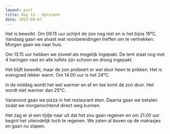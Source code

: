 ```yaml
---
layout: post
title: Dag 13 - Opruimen
date: 2022-09-07
---
```

Het is bewolkt. Om 09.15 uur schijnt de zon nog niet en is het bijna 19°C.
Vandaag gaan we alvast wat voorbereidingen treffen om te vertrekken. Morgen gaan we naar huis.

Om 13.15 uur hebben we zoveel als mogelijk ingepakt. De tent staat nog met 4 haringen vast en alle luifels zijn schoon en droog ingepakt. 
 
Het blijft bewolkt, maar de zon probeert er wel door heen te prikken. Het is evengoed lekker warm. Om 14.00 uur is het 24°C.

in de middag wordt het wel warmer en af en toe komt de zon door. Het wordt niet warmer dan 25°C.
 
Vanavond gaan we pizza in het restaurant eten. Daarna gaan we betalen zodat we morgenochtend direct weg kunnen.

Het zag er al een tijdje naar uit dat het zou gaan regenen en om 21.00 uur begint het uiteindelijk toch te regenen. We zaten al boven op de matrasjes en gaan nu slapen.